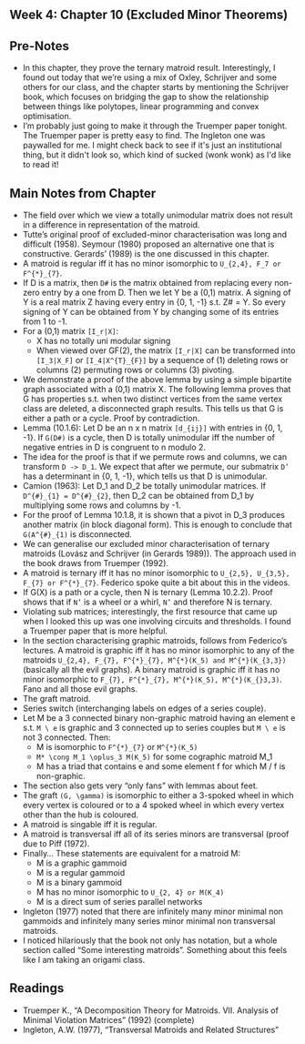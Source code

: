 ## Week 4: Chapter 10 (Excluded Minor Theorems)

## Pre-Notes
- In this chapter, they prove the ternary matroid result. Interestingly, I found out today that we’re using a mix of Oxley, Schrijver and some others for our class, and the chapter starts by mentioning the Schrijver book, which focuses on bridging the gap to show the relationship between things like polytopes, linear programming and convex optimisation.
- I’m probably just going to make it through the Truemper paper tonight. The Truemper paper is pretty easy to find. The Ingleton one was paywalled for me.
I might check back to see if it's just an institutional thing, but it didn't look so, which kind of sucked (wonk wonk) as I'd like to read it!

## Main Notes from Chapter
- The field over which we view a totally unimodular matrix does not result in a difference in representation of the matroid.
- Tutte’s original proof of excluded-minor characterisation was long and difficult (1958). Seymour (1980) proposed an alternative one that is constructive. Gerards’ (1989) is the one discussed in this chapter. 
- A matroid is regular iff it has no minor isomorphic to ```U_{2,4}, F_7 or F^{*}_{7}```.
- If D is a matrix, then ```D#``` is the matrix obtained from replacing every non-zero entry by a one from D. Then we let Y be a (0,1) matrix. A signing of Y is a real matrix Z having every entry in {0, 1, -1} s.t. Z# = Y. So every signing of Y can be obtained from Y by changing some of its entries from 1 to -1.
- For a (0,1) matrix ```[I_r|X]```:
    - X has no totally uni modular signing
    - When viewed over GF(2), the matrix ```[I_r|X]``` can be transformed into ```[I_3|X_F]``` or ```[I_4|X^{T}_{F}]``` by a sequence of (1) deleting rows or columns (2) permuting rows or columns (3) pivoting.
- We demonstrate a proof of the above lemma by using a simple bipartite graph associated with a (0,1) matrix X. The following lemma proves that G has properties s.t. when two distinct vertices from the same vertex class are deleted, a disconnected graph results. This tells us that G is either a path or a cycle. Proof by contradiction.
- Lemma (10.1.6): Let D be an n x n matrix ```[d_{ij}]``` with entries in {0, 1, -1}. If ```G(D#)``` is a cycle, then D is totally unimodular iff the number of negative entries in D is congruent to n modulo 2.
- The idea for the proof is that if we permute rows and columns, we can transform ```D -> D_1```. We expect that after we permute, our submatrix ```D’``` has a determinant in {0, 1, -1}, which tells us that D is unimodular.
- Camion (1963): Let D_1 and D_2 be totally unimodular matrices. If ```D^{#}_{1} = D^{#}_{2}```, then D_2 can be obtained from D_1 by multiplying some rows and columns by -1.
- For the proof of Lemma 10.1.8, it is shown that a pivot in D_3 produces another matrix (in block diagonal form). This is enough to conclude that ```G(A^{#}_{1)``` is disconnected.
- We can generalise our excluded minor characterisation of ternary matroids (Lovász and Schrijver (in Gerards 1989)). The approach used in the book draws from Truemper (1992). 
- A matroid is ternary iff it has no minor isomorphic to ```U_{2,5}, U_{3,5}, F_{7} or F^{*}_{7}```. Federico spoke quite a bit about this in the videos.
- If G(X) is a path or a cycle, then N is ternary (Lemma 10.2.2). Proof shows that if ```N’``` is a wheel or a whirl, ```N’``` and therefore N is ternary.
- Violating sub matrices; interestingly, the first resource that came up when I looked this up was one involving circuits and thresholds. I found a Truemper paper that is more helpful.
- In the section characterising graphic matroids, follows from Federico’s lectures. A matroid is graphic iff it has no minor isomorphic to any of the matroids ```U_{2,4}, F_{7}, F^{*}_{7}, M^{*}(K_5) and M^{*}(K_{3,3})``` (basically all the evil graphs). A binary matroid is graphic iff it has no minor isomorphic to ```F_{7}, F^{*}_{7}, M^{*}(K_5), M^{*}(K_{}3,3)```. Fano and all those evil graphs.
- The graft matroid.
- Series switch (interchanging labels on edges of a series couple). 
- Let M be a 3 connected binary non-graphic matroid having an element e s.t. ```M \ e``` is graphic and 3 connected up to series couples but ```M \ e``` is not 3 connected. Then:
    - M is isomorphic to ```F^{*}_{7}``` or ```M^{*}(K_5)```
    - ```M* \cong M_1 \oplus_3 M(K_5)``` for some cographic matroid M_1
    - M has a triad that contains e and some element f for which M / f is non-graphic.
- The section also gets very “only fans” with lemmas about feet. 
- The graft ```(G, \gamma)``` is isomorphic to either a 3-spoked wheel in which every vertex is coloured or to a 4 spoked wheel in which every vertex other than the hub is coloured.
- A matroid is singable iff it is regular.
- A matroid is transversal iff all of its series minors are transversal (proof due to Piff (1972).
- Finally… These statements are equivalent for a matroid M:
    - M is a graphic gammoid
    - M is a regular gammoid
    - M is a binary gammoid
    - M has no minor isomorphic to ```U_{2, 4} or M(K_4)```
    - M is a direct sum of series parallel networks
- Ingleton (1977) noted that there are infinitely many minor minimal non gammoids and infinitely many series minor minimal non transversal matroids.
- I noticed hilariously that the book not only has notation, but a whole section called “Some interesting matroids”. Something about this feels like I am taking an origami class.

## Readings
- Truemper K., “A Decomposition Theory for Matroids. VII. Analysis of Minimal Violation Matrices” (1992) (complete)
- Ingleton, A.W. (1977), “Transversal Matroids and Related Structures”
